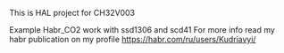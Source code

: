 This is HAL project for CH32V003 

Example Habr_CO2 work with ssd1306 and scd41
For more info read my habr publication on my profile
https://habr.com/ru/users/Kudriavyi/
